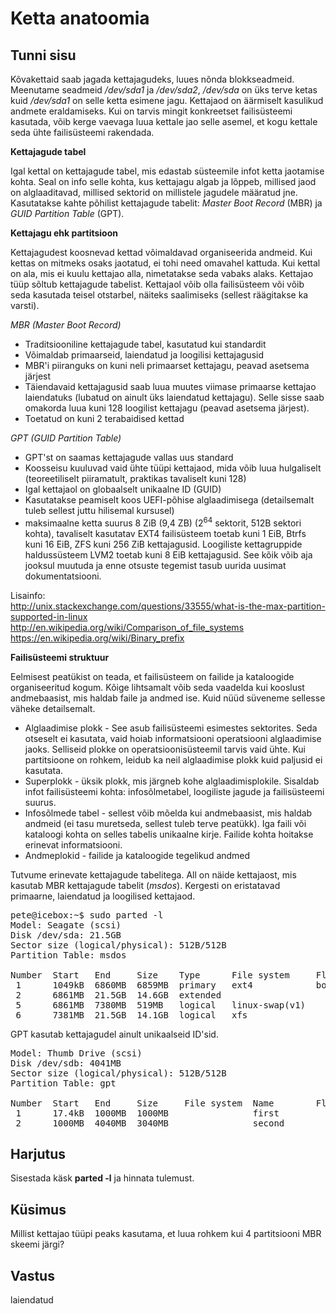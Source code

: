 ﻿# Ketta anatoomia

## Tunni sisu

Kõvakettaid saab jagada kettajagudeks, luues nõnda blokkseadmeid. Meenutame seadmeid */dev/sda1* ja */dev/sda2*, */dev/sda* on üks terve ketas kuid */dev/sda1* on selle ketta esimene jagu. Kettajaod on äärmiselt kasulikud andmete eraldamiseks. Kui on tarvis mingit konkreetset failisüsteemi kasutada, võib kerge vaevaga luua kettale jao selle asemel, et kogu kettale seda ühte failisüsteemi rakendada.

<b>Kettajagude tabel</b>

Igal kettal on kettajagude tabel, mis edastab süsteemile infot ketta jaotamise kohta. Seal on info selle kohta, kus kettajagu algab ja lõppeb, millised jaod on alglaaditavad, millised sektorid on millistele jagudele määratud jne. Kasutatakse kahte põhilist kettajagude tabelit: *Master Boot Record* (MBR) ja *GUID Partition Table* (GPT).

<b>Kettajagu ehk partitsioon</b>

Kettajagudest koosnevad kettad võimaldavad organiseerida andmeid. Kui kettas on mitmeks osaks jaotatud, ei tohi need omavahel kattuda. Kui kettal on ala, mis ei kuulu kettajao alla, nimetatakse seda vabaks alaks. Kettajao tüüp sõltub kettajagude tabelist. Kettajaol võib olla failisüsteem või võib seda kasutada teisel otstarbel, näiteks  saalimiseks (sellest räägitakse ka varsti).

<i>MBR (Master Boot Record)</i>

<ul>
<li>Traditsiooniline kettajagude tabel, kasutatud kui standardit</li>
<li>Võimaldab primaarseid, laiendatud ja loogilisi kettajagusid</li>
<li>MBR'i piiranguks on kuni neli primaarset kettajagu, peavad asetsema järjest</li>
<li>Täiendavaid kettajagusid saab luua muutes viimase primaarse kettajao laiendatuks (lubatud on ainult üks laiendatud kettajagu). Selle sisse saab omakorda luua kuni 128 loogilist kettajagu (peavad asetsema järjest).</li> 
<li>Toetatud on kuni 2 terabaidised kettad</li>
</ul>

<i>GPT (GUID Partition Table)</i>

<ul>
<li>GPT'st on saamas kettajagude vallas uus standard</li>
<li>Koosseisu kuuluvad vaid ühte tüüpi kettajaod, mida võib luua hulgaliselt (teoreetiliselt piiramatult, praktikas tavaliselt kuni 128)</li>
<li>Igal kettajaol on globaalselt unikaalne ID (GUID)</li>
<li>Kasutatakse peamiselt koos UEFI-põhise alglaadimisega (detailsemalt tuleb sellest juttu hilisemal kursusel)</li> 
<li>maksimaalne ketta suurus 8 ZiB (9,4 ZB) (2<sup>64</sup> sektorit, 512B sektori kohta), tavaliselt kasutatav EXT4 failisüsteem toetab kuni 1 EiB, Btrfs kuni 16 EiB, ZFS kuni 256 ZiB kettajagusid. Loogiliste kettagruppide haldussüsteem LVM2 toetab kuni 8 EiB kettajagusid. See kõik võib aja jooksul muutuda ja enne otsuste tegemist tasub uurida uusimat dokumentatsiooni.</li>
</ul>

Lisainfo:<br>
http://unix.stackexchange.com/questions/33555/what-is-the-max-partition-supported-in-linux  
http://en.wikipedia.org/wiki/Comparison_of_file_systems  
https://en.wikipedia.org/wiki/Binary_prefix  

<b> Failisüsteemi struktuur</b>

Eelmisest peatükist on teada, et failisüsteem on failide ja kataloogide organiseeritud kogum. Kõige lihtsamalt võib seda vaadelda kui kooslust andmebaasist, mis haldab faile ja andmed ise. Kuid nüüd süveneme sellesse väheke detailsemalt.

<ul>
<li>Alglaadimise plokk - See asub failisüsteemi esimestes sektorites. Seda otseselt ei kasutata, vaid hoiab informatsiooni operatsiooni alglaadimise jaoks. Selliseid plokke on operatsioonisüsteemil tarvis vaid ühte. Kui partitsioone on rohkem, leidub ka neil alglaadimise plokk kuid paljusid ei kasutata.</li>
<li>Superplokk - üksik plokk, mis järgneb kohe alglaadimisplokile. Sisaldab infot failisüsteemi kohta: infosõlmetabel, loogiliste jagude ja failisüsteemi suurus. </li>
<li>Infosõlmede tabel - sellest võib mõelda kui andmebaasist, mis haldab andmeid (ei tasu muretseda, sellest tuleb terve peatükk). Iga faili või kataloogi kohta on selles tabelis unikaalne kirje. Failide kohta hoitakse erinevat informatsiooni. </li>
<li>Andmeplokid - failide ja kataloogide tegelikud andmed </li>
</ul>

Tutvume erinevate kettajagude tabelitega. All on näide kettajaost, mis kasutab MBR kettajagude tabelit (*msdos*). Kergesti on eristatavad primaarne, laiendatud ja loogilised kettajaod.

<pre>
pete@icebox:~$ sudo parted -l
Model: Seagate (scsi)
Disk /dev/sda: 21.5GB
Sector size (logical/physical): 512B/512B
Partition Table: msdos

Number  Start   End     Size    Type      File system     Flags
 1      1049kB  6860MB  6859MB  primary   ext4            boot
 2      6861MB  21.5GB  14.6GB  extended
 5      6861MB  7380MB  519MB   logical   linux-swap(v1)
 6      7381MB  21.5GB  14.1GB  logical   xfs
</pre>

GPT kasutab kettajagudel ainult unikaalseid ID'sid.

<pre>
Model: Thumb Drive (scsi)
Disk /dev/sdb: 4041MB
Sector size (logical/physical): 512B/512B
Partition Table: gpt

Number  Start   End     Size     File system  Name        Flags
 1      17.4kB  1000MB  1000MB                first
 2      1000MB  4040MB  3040MB                second
</pre>

## Harjutus

Sisestada käsk <b>parted -l</b> ja hinnata tulemust.

## Küsimus

Millist kettajao tüüpi peaks kasutama, et luua rohkem kui 4 partitsiooni MBR skeemi järgi?

## Vastus

laiendatud
